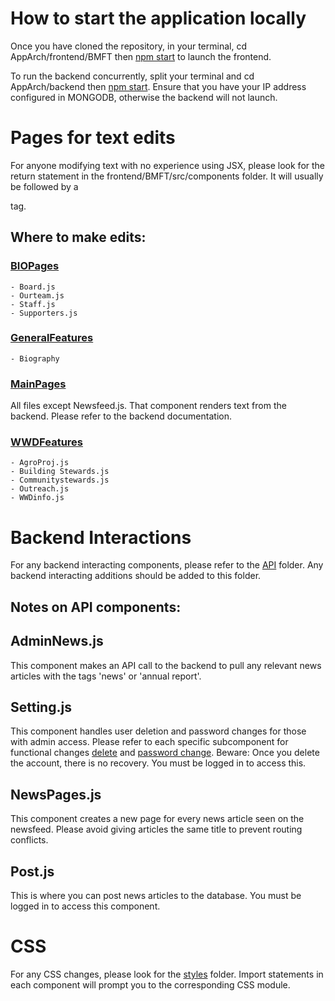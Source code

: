# How to start the application locally

Once you have cloned the repository, in your terminal, cd AppArch/frontend/BMFT then [npm start]() to launch the frontend.

To run the backend concurrently, split your terminal and cd AppArch/backend then [npm start](). Ensure that you have your IP address configured in MONGODB, otherwise the backend will not launch.

# Pages for text edits

For anyone modifying text with no experience using JSX, please look for the return statement in the frontend/BMFT/src/components folder. It will usually be followed by a <div> tag.

## Where to make edits:

### [BIOPages](https://github.com/IvanMK518/Belize-Maya-Forest-Trust/tree/main/AppArch/frontend/BMFT/src/components/BIOPages)

    - Board.js
    - Ourteam.js
    - Staff.js
    - Supporters.js

### [GeneralFeatures](https://github.com/IvanMK518/Belize-Maya-Forest-Trust/tree/main/AppArch/frontend/BMFT/src/components/GeneralFeatures)

    - Biography

### [MainPages](https://github.com/IvanMK518/Belize-Maya-Forest-Trust/tree/main/AppArch/frontend/BMFT/src/components/MainPages)
    
All files except Newsfeed.js. That component renders text from the backend. Please refer to the backend documentation.

### [WWDFeatures](https://github.com/IvanMK518/Belize-Maya-Forest-Trust/tree/main/AppArch/frontend/BMFT/src/components/WWDFeatures)

    - AgroProj.js
    - Building Stewards.js
    - Communitystewards.js
    - Outreach.js
    - WWDinfo.js

# Backend Interactions

For any backend interacting components, please refer to the [API](https://github.com/IvanMK518/Belize-Maya-Forest-Trust/tree/main/AppArch/frontend/BMFT/src/components/API) folder. Any backend interacting additions should be added to this folder.

## Notes on API components:

## AdminNews.js

This component makes an API call to the backend to pull any relevant news articles with the tags 'news' or 'annual report'. 

## Setting.js

This component handles user deletion and password changes for those with admin access. Please refer to each specific subcomponent for functional changes [delete](https://github.com/IvanMK518/Belize-Maya-Forest-Trust/blob/main/AppArch/frontend/BMFT/src/components/API/DeleteUser.js) and [password change](https://github.com/IvanMK518/Belize-Maya-Forest-Trust/blob/main/AppArch/frontend/BMFT/src/components/API/UpdatePassword.js). Beware: Once you delete the account, there is no recovery. You must be logged in to access this.

## NewsPages.js

This component creates a new page for every news article seen on the newsfeed. Please avoid giving articles the same title to prevent routing conflicts.

## Post.js

This is where you can post news articles to the database. You must be logged in to access this component.

# CSS 

For any CSS changes, please look for the [styles](https://github.com/IvanMK518/Belize-Maya-Forest-Trust/tree/main/AppArch/frontend/BMFT/src/components/styles)
folder. Import statements in each component will prompt you to the corresponding CSS module.



